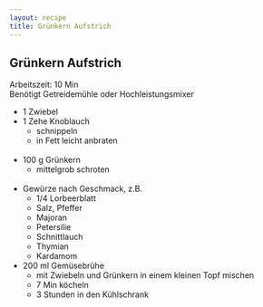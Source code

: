 ```yaml
---
layout: recipe
title: Grünkern Aufstrich
---
```


## Grünkern Aufstrich

Arbeitszeit: 10 Min<br>
Benötigt Getreidemühle oder Hochleistungsmixer

- 1 Zwiebel
- 1 Zehe Knoblauch
	- schnippeln
	- in Fett leicht anbraten
<br><br>
- 100 g Grünkern
	- mittelgrob schroten
<br><br>
- Gewürze nach Geschmack, z.B.
	- 1/4 Lorbeerblatt
	- Salz, Pfeffer
	- Majoran
	- Petersilie
	- Schnittlauch
	- Thymian
	- Kardamom
- 200 ml Gemüsebrühe
	- mit Zwiebeln und Grünkern in einem kleinen Topf mischen
	- 7 Min köcheln
	- 3 Stunden in den Kühlschrank
